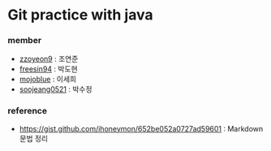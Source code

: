 # Git practice with java

### member
 - [zzoyeon9](https://github.com/zzoyeon9/) : 조연준
 - [freesin94](https://github.com/freesin) : 박도현
 - [mojoblue](https://github.com/mojoblue)  : 이세희
 - [soojeang0521](https://github.com/soojeang0521)  : 박수정

### reference
 - https://gist.github.com/ihoneymon/652be052a0727ad59601 : Markdown 문법 정리
